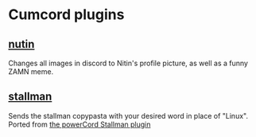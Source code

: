 # Cumcord plugins

## [nutin](https://x1nto.github.io/CumcordPlugins/plugins/nutin)

Changes all images in discord to Nitin's profile picture, as well as a funny ZAMN meme.

## [stallman](https://x1nto.github.io/CumcordPlugins/plugins/stallman)

Sends the stallman copypasta with your desired word in place of \"Linux\".
Ported from [the powerCord Stallman plugin](https://github.com/luimu64/stallman-powercord)
